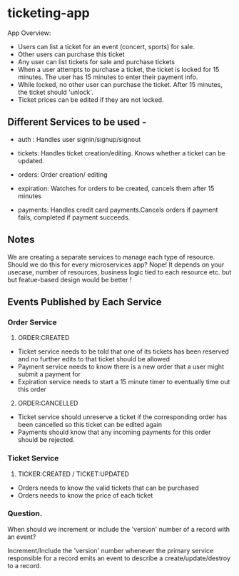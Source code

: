 # ticketing-app

App Overview:

- Users can list a ticket for an event (concert, sports) for sale.
- Other users can purchase this ticket
- Any user can list tickets for sale and purchase tickets
- When a user attempts to purchase a ticket, the ticket is locked for 15 minutes. The user has 15 minutes to enter their payment info.
- While locked, no other user can purchase the  ticket. After 15 minutes, the ticket should 'unlock'.
- Ticket prices can be edited if they are not locked.

## Different Services to be used -

- auth : Handles user signin/signup/signout

- tickets: Handles ticket creation/editing. Knows whether a ticket can be updated.

- orders: Order creation/ editing

- expiration: Watches for orders to be created, cancels them after 15 minutes

- payments: Handles credit card payments.Cancels orders if payment fails, completed if payment succeeds.

## Notes

We are creating a separate services to manage each type of resource. Should we do this for every microservices app? Nope! It depends on your usecase, number of resources, business logic tied to each resource etc. but but featue-based design would be better !

## Events Published by Each Service

### Order Service

1. ORDER:CREATED

- Ticket service needs to be told that one of its tickets has been reserved and no further edits to that ticket should be allowed
- Payment service needs to know there is a new order that a user might submit a payment for
- Expiration service needs to start a 15 minute timer to eventually time out this order
  
2. ORDER:CANCELLED

- Ticket service should unreserve a ticket if the corresponding order has been cancelled so this ticket can be edited again
- Payments should know that any incoming payments for this order should be rejected.

### Ticket Service

1. TICKER:CREATED / TICKET:UPDATED

- Orders needs to know the valid tickets that can be purchased
- Orders needs to know the price of each ticket

### Question.

When should we increment or include the 'version' number of a record with an event?

Increment/Include the 'version' number whenever the primary service responsible for a record emits an event to describe a create/update/destroy to a record.